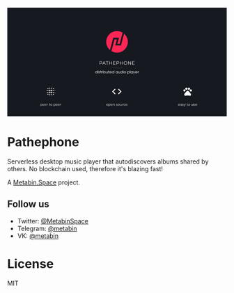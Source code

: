 ![](/banner.png)

# Pathephone

Serverless desktop music player that autodiscovers albums shared by others. No blockchain used, therefore it's blazing fast!

A [Metabin.Space](https://github.com/metabin) project.

## Follow us

- Twitter: [@MetabinSpace](http://twitter.com/MetabinSpace)
- Telegram: [@metabin](http://t.me/metabin)
- VK: [@metabin](http://vk.com/metabin)

# License
MIT
